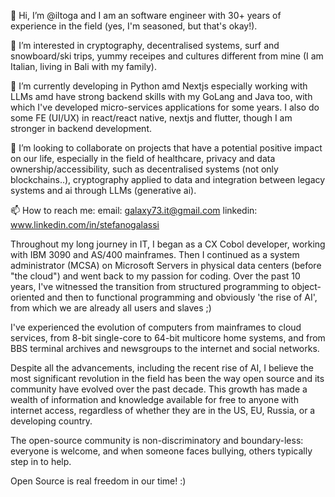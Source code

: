 👋  Hi, I’m @iltoga and I am an software engineer with 30+ years of experience in the field (yes, I'm seasoned, but that's okay!).

👀  I’m interested in cryptography, decentralised systems, surf and snowboard/ski trips, yummy receipes and cultures different from mine (I am Italian, living in Bali with my family).

🌱  I’m currently developing in Python amd Nextjs especially working with LLMs amd have strong backend skills with my GoLang and Java too, with which I've developed micro-services applications for some years. I also do some FE (UI/UX) in react/react native, nextjs and flutter, though I am stronger in backend development.

💞️  I’m looking to collaborate on projects that have a potential positive impact on our life, especially in the field of healthcare, privacy and data ownership/accessibility, such as decentralised systems (not only blockchains..), cryptography applied to data and integration between legacy systems and ai through LLMs (generative ai).

📫  How to reach me:
email: galaxy73.it@gmail.com
linkedin: www.linkedin.com/in/stefanogalassi


Throughout my long journey in IT, I began as a CX Cobol developer, working with IBM 3090 and AS/400 mainframes. Then I continued as a system administrator (MCSA) on Microsoft Servers in physical data centers (before "the cloud") and went back to my passion for coding. Over the past 10 years, I've witnessed the transition from structured programming to object-oriented and then to functional programming and obviously 'the rise of AI', from which we are already all users and slaves ;)

I've experienced the evolution of computers from mainframes to cloud services, from 8-bit single-core to 64-bit multicore home systems, and from BBS terminal archives and newsgroups to the internet and social networks. 

Despite all the advancements, including the recent rise of AI, I believe the most significant revolution in the field has been the way open source and its community have evolved over the past decade. This growth has made a wealth of information and knowledge available for free to anyone with internet access, regardless of whether they are in the US, EU, Russia, or a developing country.

The open-source community is non-discriminatory and boundary-less: everyone is welcome, and when someone faces bullying, others typically step in to help.

Open Source is real freedom in our time! :)
